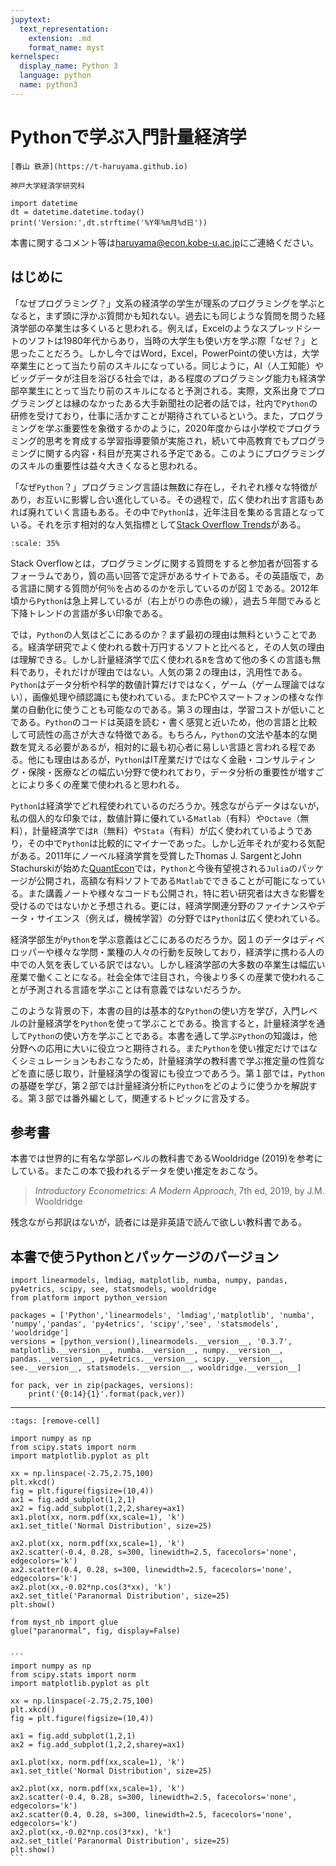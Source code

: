 ```yaml
---
jupytext:
  text_representation:
    extension: .md
    format_name: myst
kernelspec:
  display_name: Python 3
  language: python
  name: python3
---
```


# Pythonで学ぶ入門計量経済学

```{epigraph}
[春山 鉄源](https://t-haruyama.github.io)

神戸大学経済学研究科
```

```{code-cell} python3
import datetime
dt = datetime.datetime.today()
print('Version:',dt.strftime('%Y年%m月%d日'))
```

本書に関するコメント等は<haruyama@econ.kobe-u.ac.jp>にご連絡ください。

## はじめに

「なぜプログラミング？」文系の経済学の学生が理系のプログラミングを学ぶとなると，まず頭に浮かぶ質問かも知れない。過去にも同じような質問を問うた経済学部の卒業生は多くいると思われる。例えば，Excelのようなスプレッドシートのソフトは1980年代からあり，当時の大学生も使い方を学ぶ際「なぜ？」と思ったことだろう。しかし今ではWord，Excel，PowerPointの使い方は，大学卒業生にとって当たり前のスキルになっている。同じように，AI（人工知能）やビッグデータが注目を浴びる社会では，ある程度のプログラミング能力も経済学部卒業生にとって当たり前のスキルになると予測される。実際，文系出身でプログラミングとは縁のなかったある大手新聞社の記者の話では，社内で`Python`の研修を受けており，仕事に活かすことが期待されているという。また，プログラミングを学ぶ重要性を象徴するかのように，2020年度からは小学校でプログラミング的思考を育成する学習指導要領が実施され，続いて中高教育でもプログラミングに関する内容・科目が充実される予定である。このようにプログラミングのスキルの重要性は益々大きくなると思われる。

「なぜ`Python`？」プログラミング言語は無数に存在し，それぞれ様々な特徴があり，お互いに影響し合い進化している。その過程で，広く使われ出す言語もあれば廃れていく言語もある。その中で`Python`は，近年注目を集める言語となっている。それを示す相対的な人気指標として[Stack Overflow Trends](https://insights.stackoverflow.com（/trendstに追いつくには年数を重ねる必要があるだろうags=java%2Cc%2B%2B%2Cpython%2Cc%23%2Cjavascript%2Cassembly%2Cphp%2Cr%2Cruby%2Cruby-on-rails&fbclid=IwAR3nGm3GtZT99DnP6Ov-hW0-TmZoeePajsLOyRxZYSUjV3F8qbeiOcG-oak)がある。
```{figure} /image/many_languages.png
:scale: 35%
```
Stack Overflowとは，プログラミングに関する質問をすると参加者が回答するフォーラムであり，質の高い回答で定評があるサイトである。その英語版で，ある言語に関する質問が何％を占めるのかを示しているのが図１である。2012年頃から`Python`は急上昇しているが（右上がりの赤色の線），過去５年間でみると下降トレンドの言語が多い印象である。

では，`Python`の人気はどこにあるのか？まず最初の理由は無料ということである。経済学研究でよく使われる数十万円するソフトと比べると，その人気の理由は理解できる。しかし計量経済学で広く使われる`R`を含めて他の多くの言語も無料であり，それだけが理由ではない。人気の第２の理由は，汎用性である。`Python`はデータ分析や科学的数値計算だけではなく，ゲーム（ゲーム理論ではない），画像処理や顔認識にも使われている。またPCやスマートフォンの様々な作業の自動化に使うことも可能なのである。第３の理由は，学習コストが低いことである。`Python`のコードは英語を読む・書く感覚と近いため，他の言語と比較して可読性の高さが大きな特徴である。もちろん，`Python`の文法や基本的な関数を覚える必要があるが，相対的に最も初心者に易しい言語と言われる程である。他にも理由はあるが，`Python`はIT産業だけではなく金融・コンサルティング・保険・医療などの幅広い分野で使われており，データ分析の重要性が増すごとにより多くの産業で使われると思われる。

`Python`は経済学でどれ程使われているのだろうか。残念ながらデータはないが，私の個人的な印象では，数値計算に優れている`Matlab`（有料）や`Octave`（無料），計量経済学では`R`（無料）や`Stata`（有料）が広く使われているようであり，その中で`Python`は比較的にマイナーであった。しかし近年それが変わる気配がある。2011年にノーベル経済学賞を受賞したThomas J. SargentとJohn Stachurskiが始めた[QuantEcon](https://quantecon.org/)では，`Python`と今後有望視される`Julia`のパッケージが公開され，高額な有料ソフトである`Matlab`でできることが可能になっている。また講義ノートや様々なコードも公開され，特に若い研究者は大きな影響を受けるのではないかと予想される。更には，経済学関連分野のファイナンスやデータ・サイエンス（例えば，機械学習）の分野では`Python`は広く使われている。

経済学部生が`Python`を学ぶ意義はどこにあるのだろうか。図１のデータはディベロッパーや様々な学問・業種の人々の行動を反映しており，経済学に携わる人の中での人気を表している訳ではない。しかし経済学部の大多数の卒業生は幅広い産業で働くことになる。社会全体で注目され，今後より多くの産業で使われることが予測される言語を学ぶことは有意義ではないだろうか。

このような背景の下，本書の目的は基本的な`Python`の使い方を学び，入門レベルの計量経済学を`Python`を使って学ぶことである。換言すると，計量経済学を通して`Python`の使い方を学ぶことである。本書を通して学ぶ`Python`の知識は，他分野への応用に大いに役立つと期待される。また`Python`を使い推定だけではなくシミュレーションもおこなうため，計量経済学の教科書で学ぶ推定量の性質などを直に感じ取り，計量経済学の復習にも役立つであろう。第１部では，`Python`の基礎を学び，第２部では計量経済分析に`Python`をどのように使うかを解説する。第３部では番外編として，関連するトピックに言及する。

## 参考書
本書では世界的に有名な学部レベルの教科書であるWooldridge (2019)を参考にしている。またこの本で扱われるデータを使い推定をおこなう。

> *Introductory Econometrics: A Modern Approach*, 7th ed, 2019, by J.M. Wooldridge

残念ながら邦訳はないが，読者には是非英語で読んで欲しい教科書である。

## 本書で使うPythonとパッケージのバージョン
```{code-cell} python3
import linearmodels, lmdiag, matplotlib, numba, numpy, pandas, py4etrics, scipy, see, statsmodels, wooldridge
from platform import python_version

packages = ['Python','linearmodels', 'lmdiag','matplotlib', 'numba', 'numpy','pandas', 'py4etrics', 'scipy','see', 'statsmodels', 'wooldridge']
versions = [python_version(),linearmodels.__version__, '0.3.7', matplotlib.__version__, numba.__version__, numpy.__version__, pandas.__version__, py4etrics.__version__, scipy.__version__, see.__version__, statsmodels.__version__, wooldridge.__version__]

for pack, ver in zip(packages, versions):
    print('{0:14}{1}'.format(pack,ver))
```

---
```{code-cell} ipython3
:tags: [remove-cell]

import numpy as np
from scipy.stats import norm
import matplotlib.pyplot as plt

xx = np.linspace(-2.75,2.75,100)
plt.xkcd()
fig = plt.figure(figsize=(10,4))
ax1 = fig.add_subplot(1,2,1)
ax2 = fig.add_subplot(1,2,2,sharey=ax1)
ax1.plot(xx, norm.pdf(xx,scale=1), 'k')
ax1.set_title('Normal Distribution', size=25)

ax2.plot(xx, norm.pdf(xx,scale=1), 'k')
ax2.scatter(-0.4, 0.28, s=300, linewidth=2.5, facecolors='none', edgecolors='k')
ax2.scatter(0.4, 0.28, s=300, linewidth=2.5, facecolors='none', edgecolors='k')
ax2.plot(xx,-0.02*np.cos(3*xx), 'k')
ax2.set_title('Paranormal Distribution', size=25)
plt.show()

from myst_nb import glue
glue("paranormal", fig, display=False)
```


```{glue:} paranormal
```


````{toggle}
```
import numpy as np
from scipy.stats import norm
import matplotlib.pyplot as plt

xx = np.linspace(-2.75,2.75,100)
plt.xkcd()
fig = plt.figure(figsize=(10,4))

ax1 = fig.add_subplot(1,2,1)
ax2 = fig.add_subplot(1,2,2,sharey=ax1)

ax1.plot(xx, norm.pdf(xx,scale=1), 'k')
ax1.set_title('Normal Distribution', size=25)

ax2.plot(xx, norm.pdf(xx,scale=1), 'k')
ax2.scatter(-0.4, 0.28, s=300, linewidth=2.5, facecolors='none', edgecolors='k')
ax2.scatter(0.4, 0.28, s=300, linewidth=2.5, facecolors='none', edgecolors='k')
ax2.plot(xx,-0.02*np.cos(3*xx), 'k')
ax2.set_title('Paranormal Distribution', size=25)
plt.show()
```
````

